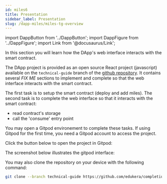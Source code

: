```yaml
---
id: miles6
title: Presentation
sidebar_label: Presentation
slug: /dapp-miles/miles-tg-overview
---
```


import DappButton from '../DappButton';
import DappFigure from '../DappFigure';
import Link from '@docusaurus/Link';

In this section you will learn how the DApp's web interface interacts with the smart contract.

The DApp project is provided as an open source <Link to="/docs/dapp-tools/react">React</Link> project (javascript) available on the `technical-guide` branch of the <a href="https://github.com/edukera/completium-dapp-miles/tree/technical-guide" target="_blank">github repository</a>. It contains several *FIX ME* sections to implement and complete so that the web interface interacts with the smart contract.

The first task is to setup the smart contract (deploy and add miles). The second task is to complete the web interface so that it interacts with the smart contract:
* read contract's storage
* call the 'consume' entry point


You may open a <Link to="/docs/dapp-tools/gitpod">Gitpod environement</Link> to complete these tasks. If using Gitpod for the first time, you need a <Link to="/docs/dapp-tools/gitpod#create-account">Gitpod account</Link> to access the project.

Click the button below to open the project in Gitpod:

<DappButton url="https://gitpod.io/#https://github.com/edukera/completium-dapp-miles/tree/technical-guide" txt="open in gitpod"/>

The screenshot below illustrates the gitpod interface:

<DappFigure img='miles-gitpod.png' width='100%'/>

You may also clone the repository on your device with the following command:

```bash
git clone --branch technical-guide https://github.com/edukera/completium-dapp-miles.git
```

